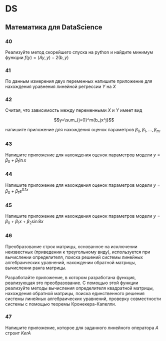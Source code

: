 # DS

## Математика для DataScience

### 40

Реализуйте метод скорейшего спуска на python и найдите минимум функции
$f(y) = (Ay, y) - 2(b,y)$

### 41

По данным измерения двух переменных напишите приложение для нахождения
уравнения линейной регрессии $Y$ на $Х$

### 42

Считая, что зависимость между переменными $X$ и $Y$ имеет вид

$$y=\sum_{j=0}^m{b_jx^j}$$

напишите приложение для нахождения оценок параметров 
$\beta_0, \beta_1, ..., \beta_m$.

### 43

Напишите приложение для нахождения оценок параметров модели
$y = \beta_0 + \beta_1\ln{x}$

### 44

Напишите приложение для нахождения оценок параметров модели
$y = \beta_0 + \beta_1e^{0.1x}$

### 45

Напишите приложение для нахождения оценок параметров модели
$y = \beta_0 + \beta_1x + \beta_2\sin{8x}$

### 46

Преобразование строк матрицы, основанное на исключении неизвестных
(приведении к треугольному виду), используется при вычислении определителя,
поиска решений системы линейных алгебраических уравнений, нахождении
обратной матрицы, вычислении ранга матрицы.

Разработайте приложение, в котором разработана функция, реализующая
это преобразование. С помощью этой функции реализуйте методы вычисления
определителя квадратной матрицы, нахождения обратной матрицы, поиска
единственного решения системы линейных алгебраических уравнений, проверку
совместности системы с помощью теоремы Кронекера-Капелли.

### 47

Напишите приложение, которое для заданного линейного оператора $A$ строит 
$KerA$
